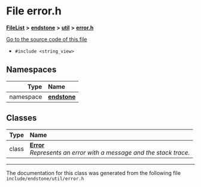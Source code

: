 

# File error.h



[**FileList**](files.md) **>** [**endstone**](dir_6cf277b678674f97c7a2b6b3b2447b33.md) **>** [**util**](dir_89b85071337bf933dea6c29b4c6a4410.md) **>** [**error.h**](error_8h.md)

[Go to the source code of this file](error_8h_source.md)



* `#include <string_view>`













## Namespaces

| Type | Name |
| ---: | :--- |
| namespace | [**endstone**](namespaceendstone.md) <br> |


## Classes

| Type | Name |
| ---: | :--- |
| class | [**Error**](classendstone_1_1Error.md) <br>_Represents an error with a message and the stack trace._  |



















































------------------------------
The documentation for this class was generated from the following file `include/endstone/util/error.h`

